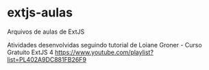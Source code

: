 # extjs-aulas
Arquivos de aulas de ExtJS

Atividades desenvolvidas seguindo tutorial de Loiane Groner - Curso Gratuito ExtJS 4
https://www.youtube.com/playlist?list=PL402A9DC881FB26F9
